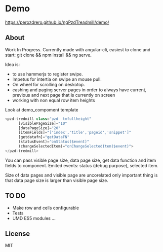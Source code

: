 
# Demo 
https://perozdrero.github.io/ngPzdTreadmill/demo/

## About

Work In Progress.
Currently made with angular-cli, easiest to clone and start: git clone && npm install && ng serve.

Idea is:

- to use hammerjs to register swipe.
- Impetus for intertia on swipe an mouse pull.
- On wheel for scrolling on deskotop.
- cashing and paging server pages in order to always have current, previous and next page that is currently on screen
- working with non equal row item heights

Look at demo_compoment template

```typescript
<pzd-tredmill class="pzd  tmfullheight" 
      [visiblePageSize]="10" 
      [dataPageSize]="20" 
      [itemFields]="['index','title','pageid','snippet']" 
      [getdatafn]="getDataFN"
      (statusEvent)="onStatus($event)"
      (changeSelectedItem)="onChangeSelectedItem($event)">
</pzd-tredmill>

```
You can pass visible page size, data page size, get data function and item fields to component. Emited events: status (debug purpose), selected item.

Size of data pages and visible page are uncorelated only important thing is that data page size is larger than visible page size.

## TO DO

- Make row and cells configurable
- Tests
- UMD ES5 modules ...




## License

MIT